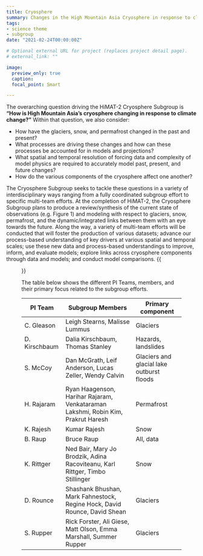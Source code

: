 ```yaml
---
title: Cryosphere
summary: Changes in the High Mountain Asia Cryosphere in response to climate change
tags:
- science theme
- subgroup
date: "2021-02-24T00:00:00Z"

# Optional external URL for project (replaces project detail page).
# external_link: ""

image:
  preview_only: true
  caption: 
  focal_point: Smart

---
```


The overarching question driving the HiMAT-2 Cryosphere Subgroup is __“How is High Mountain Asia’s cryosphere changing in response to climate change?”__ Within that question, we also consider:
- How have the glaciers, snow, and permafrost changed in the past and present?
- What processes are driving these changes and how can these processes be accounted for in models and projections?
- What spatial and temporal resolution of forcing data and complexity of model physics are required to accurately model past, present, and future changes?
- How do the various components of the cryosphere affect one another?

The Cryosphere Subgroup seeks to tackle these questions in a variety of interdisciplinary ways ranging from a fully coordinated subgroup effort to specific multi-team efforts.  At the completion of HiMAT-2, the Cryosphere Subgroup plans to produce a review/synthesis of the current state of observations (e.g. Figure 1) and modeling with respect to glaciers, snow, permafrost, and the dynamic/integrated links between them with an eye towards the future.  Along the way, a variety of multi-team efforts will be conducted that will foster the production of various datasets; advance our process-based understanding of key drivers at various spatial and temporal scales; use these new data and process-based understandings to improve, inform, and evaluate models; explore links across cryosphere components through data and models; and conduct model comparisons.
{{<figure src="/img/team/Cryosphere/figure1.png" caption="Figure 1: Regional geodetic glacier mass balance from 2000-2018.">}}

The table below shows the different PI Teams, members, and their primary focus related to the subgroup efforts.

| PI Team         | Subgroup Members                                                           | Primary component |
| --------------- | -------------------------------------------------------------------------- | ----- |
| C. Gleason     | Leigh Stearns, Malisse Lummus                             | Glaciers |
| D. Kirschbaum      | Dalia Kirschbaum, Thomas Stanley                             | Hazards, landslides |
| S. McCoy     | Dan McGrath, Leif Anderson, Lucas Zeller, Wendy Calvin                      | Glaciers and glacial lake outburst floods |
| H. Rajaram       | Ryan Haagenson, Harihar Rajaram, Venkataraman Lakshmi, Robin Kim, Prakrut Haresh | Permafrost |
| K. Rajesh       | Kumar Rajesh                                                               | Snow |
| B. Raup |Bruce Raup                                         | All, data |
| K. Rittger      | Ned Bair, Mary Jo Brodzik, Adina Racoviteanu, Karl Rittger, Timbo Stillinger | Snow |
| D. Rounce |  Shashank Bhushan, Mark Fahnestock, Regine Hock, David Rounce, David Shean              | Glaciers |
| S. Rupper       | Rick Forster, Ali Giese, Matt Olson, Emma Marshall, Summer Rupper                      | Glaciers |





